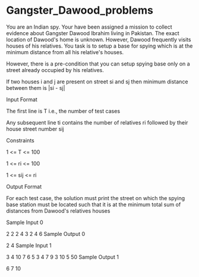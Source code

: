 # Gangster_Dawood_problems

You are an Indian spy. Your have been assigned a mission to collect evidence about Gangster Dawood Ibrahim living in Pakistan. The exact location of Dawood's home is unknown. However, Dawood frequently visits houses of his relatives. You task is to setup a base for spying which is at the minimum distance from all his relative's houses.

However, there is a pre-condition that you can setup spying base only on a street already occupied by his relatives.

If two houses i and j are present on street si and sj then minimum distance between them is |si - sj|

Input Format

The first line is T i.e., the number of test cases

Any subsequent line ti contains the number of relatives ri followed by their house street number sij

Constraints

1 <= T <= 100

1 <= ri <= 100

1 <= sij <= ri

Output Format

For each test case, the solution must print the street on which the spying base station must be located such that it is at the minimum total sum of distances from Dawood's relatives houses

Sample Input 0

2
2 2 4
3 2 4 6
Sample Output 0

2
4
Sample Input 1

3
4 10 7 6 5
3 4 7 9
3 10 5 50
Sample Output 1

6
7
10
